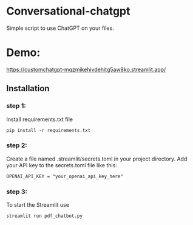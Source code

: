 # Conversational-chatgpt

Simple script to use ChatGPT on your files.
# Demo: 
https://customchatgpt-mqzmikehivdehitg5aw8ko.streamlit.app/

## Installation

###  step 1:
Install requirements.txt file
```
pip install -r requirements.txt
```
### step 2:
Create a file named .streamlit/secrets.toml in your project directory.
Add your API key to the secrets.toml file like this:
```
OPENAI_API_KEY = "your_openai_api_key_here"
```
### step 3:
To start the Streamlit use 
```
streamlit run pdf_chatbot.py
```

